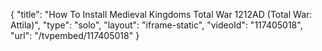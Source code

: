 {
    "title": "How To Install Medieval Kingdoms Total War 1212AD (Total War: Attila)",
    "type": "solo",
    "layout": "iframe-static",
    "videoId": "117405018",
    "url": "\/tvpembed\/117405018"
}